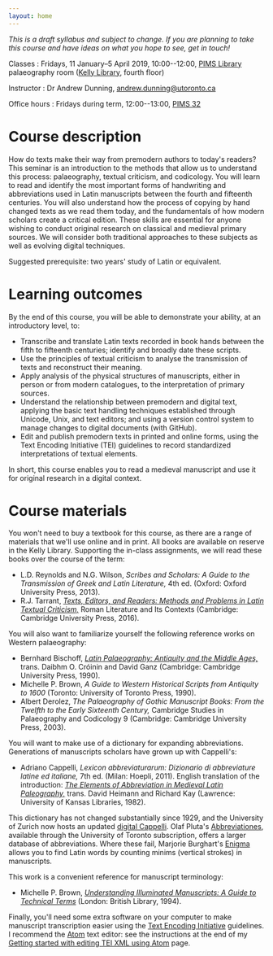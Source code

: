 ```yaml
---
layout: home
---
```


*This is a draft syllabus and subject to change. If you are planning to take this course and have ideas on what you hope to see, get in touch!*

Classes
: Fridays, 11 January–5 April 2019, 10:00--12:00, [PIMS Library](http://www.pims.ca/library/general-information-hours-access-staff) palaeography room ([Kelly Library](https://stmikes.utoronto.ca/library/), fourth floor)

Instructor
: Dr Andrew Dunning, <andrew.dunning@utoronto.ca>

Office hours
: Fridays during term, 12:00--13:00, [PIMS 32](http://map.utoronto.ca/utsg/building/418)

# Course description

How do texts make their way from premodern authors to today's readers? This seminar is an introduction to the methods that allow us to understand this process: palaeography, textual criticism, and codicology. You will learn to read and identify the most important forms of handwriting and abbreviations used in Latin manuscripts between the fourth and fifteenth centuries. You will also understand how the process of copying by hand changed texts as we read them today, and the fundamentals of how modern scholars create a critical edition. These skills are essential for anyone wishing to conduct original research on classical and medieval primary sources. We will consider both traditional approaches to these subjects as well as evolving digital techniques.

Suggested prerequisite: two years' study of Latin or equivalent.

# Learning outcomes

By the end of this course, you will be able to demonstrate your ability, at an introductory level, to:

- Transcribe and translate Latin texts recorded in book hands between the fifth to fifteenth centuries; identify and broadly date these scripts.
- Use the principles of textual criticism to analyse the transmission of texts and reconstruct their meaning.
- Apply analysis of the physical structures of manuscripts, either in person or from modern catalogues, to the interpretation of primary sources.
- Understand the relationship between premodern and digital text, applying the basic text handling techniques established through Unicode, Unix, and text editors; and using a version control system to manage changes to digital documents (with GitHub).
- Edit and publish premodern texts in printed and online forms, using the Text Encoding Initiative (TEI) guidelines to record standardized interpretations of textual elements.

In short, this course enables you to read a medieval manuscript and use it for original research in a digital context.

# Course materials

You won't need to buy a textbook for this course, as there are a range of materials that we'll use online and in print. All books are available on reserve in the Kelly Library. Supporting the in-class assignments, we will read these books over the course of the term:

- L.D. Reynolds and N.G. Wilson, *Scribes and Scholars: A Guide to the Transmission of Greek and Latin Literature,* 4th ed. (Oxford: Oxford University Press, 2013).
- R.J. Tarrant, [*Texts, Editors, and Readers: Methods and Problems in Latin Textual Criticism,*](https://doi.org/cxkv) Roman Literature and Its Contexts (Cambridge: Cambridge University Press, 2016).

You will also want to familiarize yourself the following reference works on Western palaeography:

- Bernhard Bischoff, [*Latin Palaeography: Antiquity and the Middle Ages,*](https://doi.org/gd6cws) trans. Daibhm O. Cróinin and David Ganz (Cambridge: Cambridge University Press, 1990).
- Michelle P. Brown, *A Guide to Western Historical Scripts from Antiquity to 1600* (Toronto: University of Toronto Press, 1990).
- Albert Derolez, *The Palaeography of Gothic Manuscript Books: From the Twelfth to the Early Sixteenth Century,* Cambridge Studies in Palaeography and Codicology 9 (Cambridge: Cambridge University Press, 2003).

You will want to make use of a dictionary for expanding abbreviations. Generations of manuscripts scholars have grown up with Cappelli's:

- Adriano Cappelli, *Lexicon abbreviaturarum: Dizionario di abbreviature latine ed italiane,* 7th ed. (Milan: Hoepli, 2011). English translation of the introduction: [*The Elements of Abbreviation in Medieval Latin Paleography,*](https://hdl.handle.net/1808/1821) trans. David Heimann and Richard Kay (Lawrence: University of Kansas Libraries, 1982).

This dictionary has not changed substantially since 1929, and the University of Zurich now hosts an updated [digital Cappelli](https://www.adfontes.uzh.ch/en/ressourcen/abkuerzungen/cappelli-online). Olaf Pluta's [Abbreviationes](http://abbreviationes.net), available through the University of Toronto subscription, offers a larger database of abbreviations. Where these fail, Marjorie Burghart's [Enigma](http://enigma.huma-num.fr) allows you to find Latin words by counting minims (vertical strokes) in manuscripts.

This work is a convenient reference for manuscript terminology:

- Michelle P. Brown, [*Understanding Illuminated Manuscripts: A Guide to Technical Terms*](https://bl.uk/catalogues/illuminatedmanuscripts/glossary.asp) (London: British Library, 1994).

Finally, you'll need some extra software on your computer to make manuscript transcription easier using the [Text Encoding Initiative](http://www.tei-c.org) guidelines. I recommend the [Atom](https://atom.io) text editor: see the instructions at the end of my [Getting started with editing TEI XML using Atom](https://andrewdunning.ca/getting-started-editing-tei-xml-atom) page.
